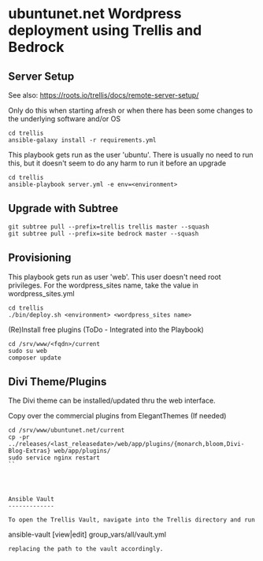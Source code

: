 ubuntunet.net Wordpress deployment using Trellis and Bedrock
============================================================

Server Setup
------------

See also: https://roots.io/trellis/docs/remote-server-setup/

Only do this when starting afresh or when there has been some changes to the underlying software and/or OS

```
cd trellis
ansible-galaxy install -r requirements.yml
```

This playbook gets run as the user 'ubuntu'. There is usually no need to run this, but it doesn't seem to do any harm to run it before an upgrade
```
cd trellis
ansible-playbook server.yml -e env=<environment>
```


Upgrade with Subtree
--------------------

```
git subtree pull --prefix=trellis trellis master --squash
git subtree pull --prefix=site bedrock master --squash
```



Provisioning
------------

This playbook gets run as user 'web'. This user doesn't need root privileges. For the wordpress_sites name, take the value in wordpress_sites.yml
```
cd trellis
./bin/deploy.sh <environment> <wordpress_sites name>
```


(Re)Install free plugins (ToDo - Integrated into the Playbook)

```
cd /srv/www/<fqdn>/current
sudo su web
composer update
```


Divi Theme/Plugins
------------------

The Divi theme can be installed/updated thru the web interface.

Copy over the commercial plugins from ElegantThemes (If needed)

```
cd /srv/www/ubuntunet.net/current
cp -pr ../releases/<last_releasedate>/web/app/plugins/{monarch,bloom,Divi-Blog-Extras} web/app/plugins/
sudo service nginx restart
``




Ansible Vault
-------------

To open the Trellis Vault, navigate into the Trellis directory and run 

```
ansible-vault [view|edit] group_vars/all/vault.yml 
```
replacing the path to the vault accordingly.